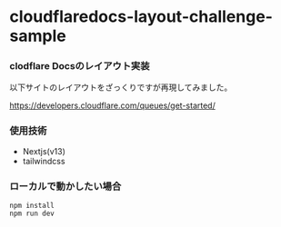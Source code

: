 # cloudflaredocs-layout-challenge-sample

### clodflare Docsのレイアウト実装
以下サイトのレイアウトをざっくりですが再現してみました。

https://developers.cloudflare.com/queues/get-started/

### 使用技術
- Nextjs(v13)
- tailwindcss

### ローカルで動かしたい場合
```
npm install
npm run dev
```
